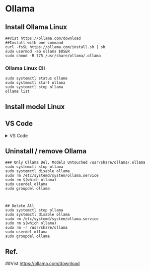 # Ollama


## Install Ollama  Linux

    ##Vist https://ollama.com/download
    ##Install with one command
    curl -fsSL https://ollama.com/install.sh | sh
    sudo usermod -aG ollama $USER
    sudo chmod -R 775 /usr/share/ollama/.ollama

### Ollama  Linux Cli 

    sudo systemctl status ollama
    sudo systemctl start ollama
    sudo systemctl stop ollama
    ollama list 

## Install model  Linux

## VS Code

<details>
<summary>VS Code</summary>

#### Click the button to install:

 https://code.visualstudio.com/download

#### Or install cli : 

    To install Visual Studio Code (VS Code) on Ubuntu using the command line interface (CLI), follow these steps:
    
    1. **Update the package list**:
       ```bash
       sudo apt update
       ```
    
    2. **Install dependencies**:
       ```bash
       sudo apt install -y software-properties-common apt-transport-https wget
       ```
    
    3. **Import Microsoft’s GPG key**:
       ```bash
       wget -qO- https://packages.microsoft.com/keys/microsoft.asc | gpg --dearmor > packages.microsoft.gpg
       sudo install -o root -g root -m 644 packages.microsoft.gpg /etc/apt/trusted.gpg.d/
       ```
    
    4. **Add the VS Code repository**:
       ```bash
       sudo sh -c 'echo "deb [arch=amd64] https://packages.microsoft.com/repos/code stable main" > /etc/apt/sources.list.d/vscode.list'
       ```
    
    5. **Update the package list again**:
       ```bash
       sudo apt update
       ```
    
    6. **Install VS Code**:
       ```bash
       sudo apt install -y code
       ```
    
    7. **Clean up**:
       ```bash
       rm packages.microsoft.gpg
       ```
    
    8. **Launch VS Code**:
       ```bash
       code
       ```
    
    ### Notes:
    - These commands assume you’re using a 64-bit Ubuntu system.
    - If you encounter issues, ensure your system is fully updated (`sudo apt upgrade`) before starting.
    - You can also install VS Code by downloading the `.deb` package from the [official VS Code website](https://code.visualstudio.com/) and running:
      ```bash
      sudo dpkg -i <downloaded-file>.deb
      sudo apt install -f
      ```
 
</details> 




## Uninstall / remove  Ollama

    ### Only Ollama Del, Models Untouched /usr/share/ollama/.ollama
    sudo systemctl stop ollama
    sudo systemctl disable ollama
    sudo rm /etc/systemd/system/ollama.service
    sudo rm $(which ollama)
    sudo userdel ollama
    sudo groupdel ollama



    ## Delete All
    sudo systemctl stop ollama
    sudo systemctl disable ollama
    sudo rm /etc/systemd/system/ollama.service
    sudo rm $(which ollama)
    sudo rm -r /usr/share/ollama
    sudo userdel ollama
    sudo groupdel ollama



## Ref.

##Vist https://ollama.com/download

